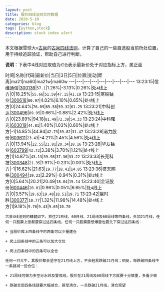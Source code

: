 ```yaml
---
layout: post
title: 股价四线法则实时数据
date: 2020-5-10
categories: blog
tags: [python,stock]
description: stock index alert
---
```



本文根据雪球大v[古泉](https://xueqiu.com/u/7148646888)的[古泉四线法则](https://xueqiu.com/7148646888/130498192)，计算了自己的一些自选股当前所处位置，用于持续追踪验证，帮助自己进行判断。

**说明**：下表中4线对应取值为`红色`表示最新价处于对应指标上方，属正面

时间|名称|代码|最新价|当日|3日|5日|位置|变动|距离|ma21|ma60|ma21w|ma60w
---|---|---|---|---|---|---|---|---
13:23:15|信维通信|[300136](https://xueqiu.com/S/SZ300136)|`57.1`|1.26%|-3.13%|0.26%|处`4`线上方|0|18.25%|`55.66`|`51.59`|`47.15`|`41.19`
13:23:15|寒锐钴业|[300618](https://xueqiu.com/S/SZ300618)|`80.97`|4.02%|6.10%|0.65%|处`4`线上方|0|24.64%|`76.09`|`65.58`|`59.32`|`61.25`
13:23:21|中科创达|[300496](https://xueqiu.com/S/SZ300496)|`89.95`|0.66%|-0.88%|2.42%|处`3`线上方|0|23.89%|94.18|`81.49`|`72.38`|`54.33`
13:23:24|中科曙光|[603019](https://xueqiu.com/S/SH603019)|`44.81`|1.40%|1.03%|0.60%|处`3`线上方|-1|14.85%|44.94|`42.73`|`39.82`|`31.47`
13:23:28|诺力股份|[603611](https://xueqiu.com/S/SH603611)|`23.43`|-4.21%|1.45%|4.56%|处`4`线上方|0|13.94%|`22.55`|`21.81`|`20.34`|`18.16`
13:23:28|华友钴业|[603799](https://xueqiu.com/S/SH603799)|`43.73`|3.38%|3.70%|1.12%|处`4`线上方|1|14.87%|`43.13`|`39.98`|`37.36`|`33.22`
13:23:33|长亮科技|[300348](https://xueqiu.com/S/SZ300348)|`21.35`|1.91%|-0.23%|0.00%|处`3`线上方|-1|16.62%|21.63|`19.77`|`18.41`|`14.85`
13:23:36|盛天网络|[300494](https://xueqiu.com/S/SZ300494)|`19.23`|2.29%|-0.94%|0.31%|处`2`线上方|0|5.64%|20.21|20.49|`18.04`|`15.14`
13:23:40|金证股份|[600446](https://xueqiu.com/S/SH600446)|`20.01`|0.96%|0.05%|6.65%|处`4`线上方|0|3.57%|`19.63`|`19.48`|`18.51`|`19.71`
13:23:42|赢时胜|[300377](https://xueqiu.com/S/SZ300377)|`10.77`|1.32%|11.98%|14.48%|处`4`线上方|1|9.18%|`9.76`|`9.43`|`9.65`|`10.70`

```
古泉4线法则的精髓如下。抓住21日线、60日线、21周线及60周线等四条线，外加21月线，任何一只股票上涨都要穿过这四条线，任何一只股票要想爆雷也要先下穿过这四条线：

+ 当股价爬上四条线中的两条可以少量建仓

+ 爬上四条线中的三条可以加大仓位

+ 爬上四条线中的四条可以全仓

任何一只大牛，其股价都会坚守在21月线上方，不会轻易跌破21月线；相反，每跌破四条线中一条就减一些仓位：

+ 21周线可做为多空分水岭及警戒线，股价在21周线及60周线下方就要十分慎重，多看少做

+ 跌破全部四条线就要大幅减仓，甚至清仓，一旦跌破21月线，清仓观望
```
